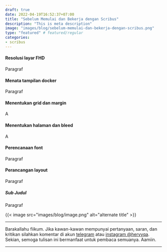 ```yaml
---
draft: true
date: 2022-04-19T16:52:37+07:00
title: "Sebelum Memulai dan Bekerja dengan Scribus"
description: "This is meta description"
image: "images/blog/sebelum-memulai-dan-bekerja-dengan-scribus.png"
type: "featured" # featured/regular
categories:
- scribus
---
```


#### Resolusi layar FHD

Paragraf

#### Menata tampilan docker

Paragraf

#### Menentukan grid dan margin

A

#### Menentukan halaman dan bleed

A

#### Perencanaan font

Paragraf

#### Perancangan layout

Paragraf

##### Sub Judul

Paragraf

{{< image src="images/blog/image.png" alt="alternate title" >}}

***

Barakallahu fiikum. Jika kawan-kawan mempunyai pertanyaan, saran, dan kritikan silahkan komentar di akun [telegram](https://t.me/hervyqa) atau [instagram @hervyqa](https://instagram.com/hervyqa). Sekian, semoga tulisan ini bermanfaat untuk pembaca semuanya. Aamiin.

***
